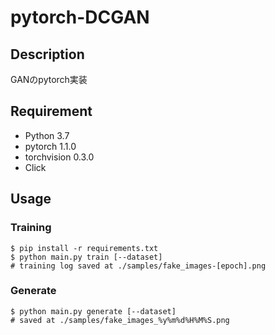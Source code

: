 # pytorch-DCGAN
## Description
GANのpytorch実装

## Requirement
- Python 3.7
- pytorch 1.1.0
- torchvision 0.3.0
- Click

## Usage
### Training
```
$ pip install -r requirements.txt 
$ python main.py train [--dataset]
# training log saved at ./samples/fake_images-[epoch].png
```

### Generate
```
$ python main.py generate [--dataset]
# saved at ./samples/fake_images_%y%m%d%H%M%S.png
```